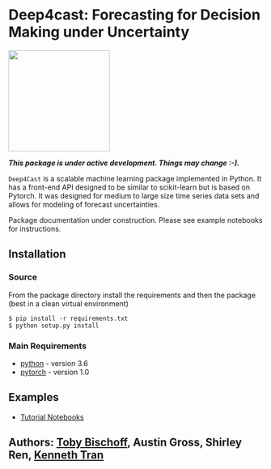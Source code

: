 # Deep4cast: Forecasting for Decision Making under Uncertainty

<img src="https://raw.githubusercontent.com/MSRDL/Deep4Cast/master/doc/images/thumb.png" height=200>

***This package is under active development. Things may change :-).***

```Deep4Cast``` is a scalable machine learning package implemented in Python. It has a front-end API designed to be similar to scikit-learn but is based on Pytorch. It was designed for medium to large size time series data sets and allows for modeling of forecast uncertainties.

Package documentation under construction. Please see example notebooks for instructions.

## Installation
### Source
From the package directory install the requirements and then the package (best in a clean virtual environment)
```
$ pip install -r requirements.txt
$ python setup.py install
```

### Main Requirements
- [python](http://python.org) - version 3.6
- [pytorch](http://pytorch.org) - version 1.0

## Examples
- [Tutorial Notebooks](https://github.com/MSRDL/Deep4Cast/blob/master/examples)

## Authors: [Toby Bischoff](http://github.com/bischtob), Austin Gross, Shirley Ren, [Kenneth Tran](http://www.kentran.net)
